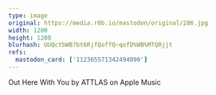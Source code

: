```yaml
---
type: image
original: https://media.r0b.io/mastodon/original/286.jpg
width: 1200
height: 1200
blurhash: UUQcYbWB?bt6RjfQoffQ~qofD%WB%MfQRjjt
refs:
  mastodon_card: ['112365571342494090']
---
```


Out Here With You by ATTLAS on Apple Music
